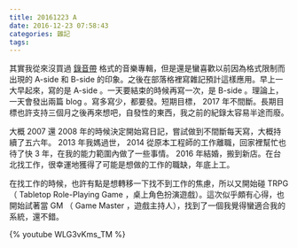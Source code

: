 ```yaml
---
title: 20161223 A
date: 2016-12-23 07:58:43
categories: 雜記
tags:
---
```


其實我從來沒買過 [錄音帶](https://zh.wikipedia.org/wiki/%E5%8D%A1%E5%BC%8F%E5%BD%95%E9%9F%B3%E5%B8%A6) 格式的音樂專輯，但是還是蠻喜歡以前因為格式限制而出現的 A-side 和 B-side 的印象。之後在部落格裡寫雜記預計這樣應用。早上一大早起來，寫的是 A-side 。一天要結束的時候再寫一次，是 B-side 。理論上，一天會發出兩篇 blog 。寫多寫少，都要發。短期目標， 2017 年不間斷。長期目標也許支持三個月之後再來想吧，自發性的東西，我之前的紀錄太容易半途而廢。

大概 2007 還 2008 年的時候決定開始寫日記，嘗試做到不間斷每天寫，大概持續了五六年。 2013 年我媽過世， 2014 從原本工程師的工作離職，回家裡幫忙也待了快 3 年，在我的能力範圍內做了一些事情。 2016 年結婚，搬到新店。在台北找工作，很幸運地獲得了可能是想做的工作的職缺，年底上工。

在找工作的時候，也許有點是想轉移一下找不到工作的焦慮，所以又開始碰 TRPG （ Tabletop Role-Playing Game ，桌上角色扮演遊戲）。這次似乎頗有心得，也開始試著當 GM （ Game Master ，遊戲主持人），找到了一個我覺得蠻適合我的系統，還不錯。

{% youtube WLG3vKms_TM %}
